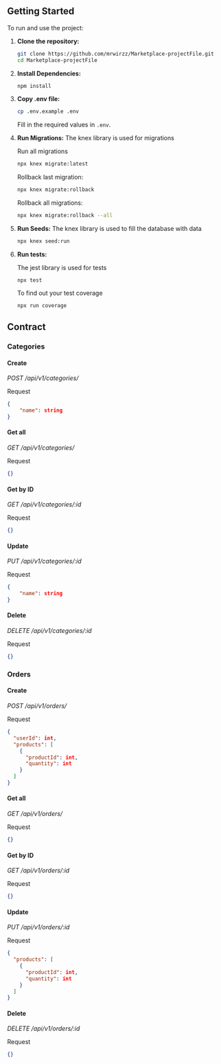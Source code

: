 ## Getting Started

To run and use the project:

1. **Clone the repository:**

    ```bash
    git clone https://github.com/mrwirzz/Marketplace-projectFile.git
    cd Marketplace-projectFile
    ```
2. **Install Dependencies:**

   ```bash
   npm install
   ```

3. **Copy .env file:**

    ```bash
    cp .env.example .env
    ```

    Fill in the required values in `.env`.

4. **Run Migrations:**
    The knex library is used for migrations

    Run all migrations
    ```bash
    npx knex migrate:latest
    ```

    Rollback last migration:
     ```bash
    npx knex migrate:rollback
    ```

    Rollback all migrations:
     ```bash
    npx knex migrate:rollback --all
    ```  

5. **Run Seeds:**
    The knex library is used to fill the database with data

    ```bash
    npx knex seed:run
    ```

6. **Run tests:**

    The jest library is used for tests
    ```bababashshch
    npx test
    ```

    To find out your test coverage
    ```bash
    npx run coverage
    ```

## Contract

### Categories

#### Create
*POST /api/v1/categories/*

Request
```json
{
    "name": string
}
```

#### Get all
*GET /api/v1/categories/*

Request
```json
{}
```

#### Get by ID
*GET /api/v1/categories/:id*

Request
```json
{}
```

#### Update
*PUT /api/v1/categories/:id*

Request
```json
{
    "name": string
}
```

#### Delete
*DELETE /api/v1/categories/:id*

Request
```json
{}
```

### Orders

#### Create
*POST /api/v1/orders/*

Request
```json
{
  "userId": int,
  "products": [
    {
      "productId": int,
      "quantity": int
    }
  ]
}
```

#### Get all
*GET /api/v1/orders/*

Request
```json
{}
```

#### Get by ID
*GET /api/v1/orders/:id*

Request
```json
{}
```

#### Update
*PUT /api/v1/orders/:id*

Request
```json
{
  "products": [
    {
      "productId": int,
      "quantity": int
    }
  ]
}
```

#### Delete
*DELETE /api/v1/orders/:id*

Request
```json
{}
```


